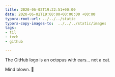 ```yaml
---
title: 2020-06-02T19:22:51+00:00
date: 2020-06-02T19:00:00+00:00:00 +00:00
typora-root-url: ../../../static
typora-copy-images-to:  ../../../static/images
tags:
- til
- tech
- github

---
```

The GitHub logo is an octopus with ears... not a cat.

Mind blown. 🤯
